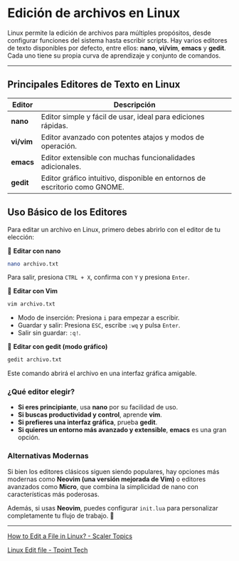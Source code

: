# Edición de archivos en Linux

Linux permite la edición de archivos para múltiples propósitos, desde configurar funciones del sistema hasta escribir scripts. Hay varios editores de texto disponibles por defecto, entre ellos: **nano**, **vi/vim**, **emacs** y **gedit**. Cada uno tiene su propia curva de aprendizaje y conjunto de comandos.

---

## **Principales Editores de Texto en Linux**

| Editor     | Descripción                                                                |
| ---------- | -------------------------------------------------------------------------- |
| **nano**   | Editor simple y fácil de usar, ideal para ediciones rápidas.               |
| **vi/vim** | Editor avanzado con potentes atajos y modos de operación.                  |
| **emacs**  | Editor extensible con muchas funcionalidades adicionales.                  |
| **gedit**  | Editor gráfico intuitivo, disponible en entornos de escritorio como GNOME. |

## **Uso Básico de los Editores**

Para editar un archivo en Linux, primero debes abrirlo con el editor de tu elección:

📌 **Editar con nano**

```bash
nano archivo.txt
```

Para salir, presiona `CTRL + X`, confirma con `Y` y presiona `Enter`.

📌 **Editar con Vim**

```bash
vim archivo.txt
```

- Modo de inserción: Presiona `i` para empezar a escribir.
- Guardar y salir: Presiona `ESC`, escribe `:wq` y pulsa `Enter`.
- Salir sin guardar: `:q!`.

📌 **Editar con gedit (modo gráfico)**

```bash
gedit archivo.txt
```

Este comando abrirá el archivo en una interfaz gráfica amigable.

### ¿Qué editor elegir?

- **Si eres principiante**, usa **nano** por su facilidad de uso.
- **Si buscas productividad y control**, aprende **vim**.
- **Si prefieres una interfaz gráfica**, prueba **gedit**.
- **Si quieres un entorno más avanzado y extensible**, **emacs** es una gran opción.

### **Alternativas Modernas**

Si bien los editores clásicos siguen siendo populares, hay opciones más modernas como **Neovim (una versión mejorada de Vim)** o editores avanzados como **Micro**, que combina la simplicidad de nano con características más poderosas.

Además, si usas **Neovim**, puedes configurar `init.lua` para personalizar completamente tu flujo de trabajo. 🚀

---

[How to Edit a File in Linux? - Scaler Topics](https://www.scaler.com/topics/how-to-edit-a-file-in-linux/)

[Linux Edit file - Tpoint Tech](https://www.javatpoint.com/linux-edit-file)
